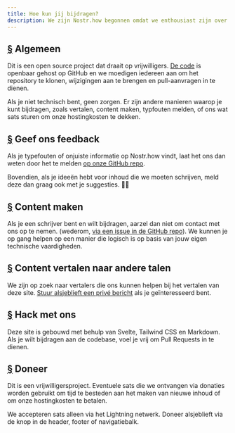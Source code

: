 ```yaml
---
title: Hoe kun jij bijdragen?
description: We zijn Nostr.how begonnen omdat we enthousiast zijn over het Nostr-protocol en om wat het kan betekenen om sociale media te bevrijden uit de greep van grote technologiebedrijven. We hebben jouw hulp nodig om het draaiende te houden.
---
```


## [§](#in-general) Algemeen

Dit is een open source project dat draait op vrijwilligers. [De code](https://github.com/erskingardner/nostr-how) is openbaar gehost op GitHub en we moedigen iedereen aan om het repository te klonen, wijzigingen aan te brengen en pull-aanvragen in te dienen.

Als je niet technisch bent, geen zorgen. Er zijn andere manieren waarop je kunt bijdragen, zoals vertalen, content maken, typfouten melden, of ons wat sats sturen om onze hostingkosten te dekken.

## [§](#send-feedback) Geef ons feedback

Als je typefouten of onjuiste informatie op Nostr.how vindt, laat het ons dan weten door het te melden [op onze GitHub repo](https://github.com/nostr-how/nostr-how/issues).

Bovendien, als je ideeën hebt voor inhoud die we moeten schrijven, meld deze dan graag ook met je suggesties. 🙌🏼

## [§](#write-content) Content maken

Als je een schrijver bent en wilt bijdragen, aarzel dan niet om contact met ons op te nemen. (wederom, [via een issue in de GitHub repo](https://github.com/nostr-how/nostr-how/issues)). We kunnen je op gang helpen op een manier die logisch is op basis van jouw eigen technische vaardigheden.

## [§](#translate-content) Content vertalen naar andere talen

We zijn op zoek naar vertalers die ons kunnen helpen bij het vertalen van deze site. [Stuur alsjeblieft een privé bericht](https://snort.social/p/npub1zuuajd7u3sx8xu92yav9jwxpr839cs0kc3q6t56vd5u9q033xmhsk6c2uc) als je geïnteresseerd bent.

## [§](#hack-with-us) Hack met ons

Deze site is gebouwd met behulp van Svelte, Tailwind CSS en Markdown. Als je wilt bijdragen aan de codebase, voel je vrij om Pull Requests in te dienen.

## [§](#donate) Doneer

Dit is een vrijwilligersproject. Eventuele sats die we ontvangen via donaties worden gebruikt om tijd te besteden aan het maken van nieuwe inhoud of om onze hostingkosten te betalen.

We accepteren sats alleen via het Lightning netwerk. Doneer alsjeblieft via de knop in de header, footer of navigatiebalk.